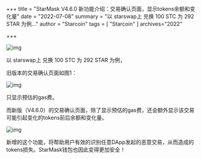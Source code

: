 +++
title = "StarMask V4.6.0 新功能介绍：交易确认页面，显示tokens余额和变化量"
date = "2022-07-08"
summary = "以 starswap上 兑换 100 STC 为 292 STAR 为例..."
author = "Starcoin"
tags = [
    "Starcoin"
]
archives="2022"

+++

![img](/images/hackathon/mask-1.png)

以 starswap上 兑换 100 STC 为 292 STAR 为例，

旧版本的交易确认页面如图1：

![img](/images/hackathon/mask-2.png)

只显示预估的gas费。

而新版（V4.6.0）的交易确认页面，除了显示预估的gas费，还会额外显示该交易可能引起变化的tokens前后余额和变化量。

![img](/images/hackathon/mask-3.png)

新增的这个功能，将帮助用户有效的识别任意DApp发起的恶意交易，从而造成的tokens损失。StarMask钱包也因此变得更加安全！